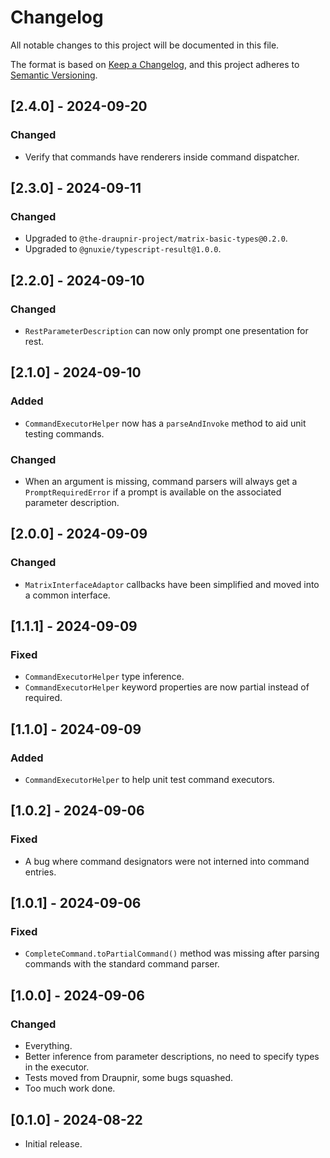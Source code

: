 <!--
SPDX-FileCopyrightText: 2024 Gnuxie <Gnuxie@protonmail.com>

SPDX-License-Identifier: CC-BY-SA-4.0
-->

# Changelog

All notable changes to this project will be documented in this file.

The format is based on [Keep a Changelog](https://keepachangelog.com/en/1.1.0/),
and this project adheres to [Semantic Versioning](https://semver.org/spec/v2.0.0.html).

## [2.4.0] - 2024-09-20

### Changed

- Verify that commands have renderers inside command dispatcher.

## [2.3.0] - 2024-09-11

### Changed

- Upgraded to `@the-draupnir-project/matrix-basic-types@0.2.0`.
- Upgraded to `@gnuxie/typescript-result@1.0.0`.

## [2.2.0] - 2024-09-10

### Changed

- `RestParameterDescription` can now only prompt one presentation for rest.

## [2.1.0] - 2024-09-10

### Added

- `CommandExecutorHelper` now has a `parseAndInvoke` method to aid unit testing
  commands.

### Changed

- When an argument is missing, command parsers will always get a
  `PromptRequiredError` if a prompt is available on the associated parameter
  description.

## [2.0.0] - 2024-09-09

### Changed

- `MatrixInterfaceAdaptor` callbacks have been simplified and moved into a
  common interface.

## [1.1.1] - 2024-09-09

### Fixed

- `CommandExecutorHelper` type inference.
- `CommandExecutorHelper` keyword properties are now partial instead of
  required.

## [1.1.0] - 2024-09-09

### Added

- `CommandExecutorHelper` to help unit test command executors.

## [1.0.2] - 2024-09-06

### Fixed

- A bug where command designators were not interned into command
  entries.

## [1.0.1] - 2024-09-06

### Fixed

- `CompleteCommand.toPartialCommand()` method was missing after
  parsing commands with the standard command parser.

## [1.0.0] - 2024-09-06

### Changed

- Everything.
- Better inference from parameter descriptions, no need to specify
  types in the executor.
- Tests moved from Draupnir, some bugs squashed.
- Too much work done.

## [0.1.0] - 2024-08-22

- Initial release.
